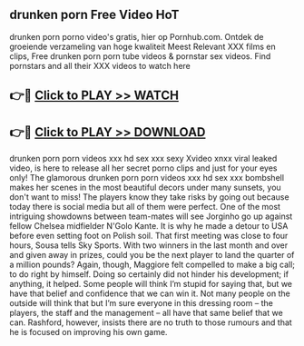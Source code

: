 ## drunken porn Free Video HoT 

drunken porn porno video's gratis, hier op Pornhub.com. Ontdek de groeiende verzameling van hoge kwaliteit Meest Relevant XXX films en clips,
Free drunken porn porn tube videos & pornstar sex videos. Find pornstars and all their XXX videos to watch here


## 👉🔴 [Click to PLAY >> WATCH](http://us.freeplayer.one?title=drunken_porn&ref=16D)

## 👉🔴 [Click to PLAY >> DOWNLOAD](http://us.freeplayer.one?title=drunken_porn&ref=16D)


drunken porn porn videos xxx hd sex xxx sexy Xvideo xnxx viral leaked video, is here to release all her secret porno clips and just for your eyes only! The glamorous drunken porn porn videos xxx hd sex xxx bombshell makes her scenes in the most beautiful decors under many sunsets, you don't want to miss! The players know they take risks by going out because today there is social media but all of them were perfect. One of the most intriguing showdowns between team-mates will see Jorginho go up against fellow Chelsea midfielder N'Golo Kante. It is why he made a detour to USA before even setting foot on Polish soil. That first meeting was close to four hours, Sousa tells Sky Sports. With two winners in the last month and over and given away in prizes, could you be the next player to land the quarter of a million pounds? Again, though, Maggiore felt compelled to make a big call; to do right by himself. Doing so certainly did not hinder his development; if anything, it helped. Some people will think I’m stupid for saying that, but we have that belief and confidence that we can win it. Not many people on the outside will think that but I’m sure everyone in this dressing room – the players, the staff and the management – all have that same belief that we can. Rashford, however, insists there are no truth to those rumours and that he is focused on improving his own game.